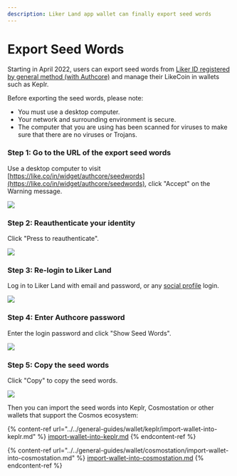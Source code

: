 ```yaml
---
description: Liker Land app wallet can finally export seed words
---
```


# Export Seed Words

Starting in April 2022, users can export seed words from [Liker ID registered by general method (with Authcore)](register/) and manage their LikeCoin in wallets such as Keplr.

Before exporting the seed words, please note:&#x20;

* You must use a desktop computer.
* Your network and surrounding environment is secure.
* The computer that you are using has been scanned for viruses to make sure that there are no viruses or Trojans.

### Step 1: Go to the URL of the export seed words

Use a desktop computer to visit [https://like.co/in/widget/authcore/seedwords](https://like.co/in/widget/authcore/seedwords), click "Accept" on the Warning message.

![](<../../.gitbook/assets/Seed Words 1en.png>)

### Step 2: Reauthenticate your identity

Click "Press to reauthenticate".

![](<../../.gitbook/assets/Seed Words 2en.png>)

### Step 3: Re-login to Liker Land

Log in to Liker Land with email and password, or any [social profile](register/social-media-logins.md) login.

![](<../../.gitbook/assets/Seed Words 3en.png>)

### Step 4: Enter Authcore password

Enter the login password and click "Show Seed Words".

![](<../../.gitbook/assets/Seed Words 4en.png>)

### Step 5: Copy the seed words

Click "Copy" to copy the seed words.

![](<../../.gitbook/assets/Seed Words 5en.png>)

Then you can import the seed words into Keplr, Cosmostation or other wallets that support the Cosmos ecosystem:

{% content-ref url="../../general-guides/wallet/keplr/import-wallet-into-keplr.md" %}
[import-wallet-into-keplr.md](../../general-guides/wallet/keplr/import-wallet-into-keplr.md)
{% endcontent-ref %}

{% content-ref url="../../general-guides/wallet/cosmostation/import-wallet-into-cosmostation.md" %}
[import-wallet-into-cosmostation.md](../../general-guides/wallet/cosmostation/import-wallet-into-cosmostation.md)
{% endcontent-ref %}
